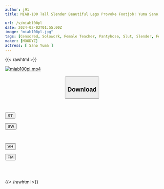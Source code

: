 ```yaml
---
author: j91
title: MIAB-100 Tall Slender Beautiful Legs Provoke Footjob! Yuma Sano, A Female Teacher With Big Legs Who Makes Us Cum Inside Her With An Obscene Wide-legged Crotch Press

url: /v/miab100pl
date: 2024-02-02T01:55:00Z
image: "miab100pl.jpg"
tags: [Censored, Solowork, Female Teacher, Pantyhose, Slut, Slender, Footjob, Leg Fetish	]
maker: [MOODYZ]
actress: [ Sano Yuma ]
---
```



{{< rawhtml >}}

<div class="video" data-videoid="VOVx1KkDm3CKdpp">
    <a href="javascript:;">
        <img src="/v/miab100pl/miab100pl.jpg" width="WIDTH" height="HEIGHT" alt="miab100pl.mp4" loading="lazy">
    </a>
</div>

<script type="text/javascript" src="https://j91.asia/asset/on-demand-st.js"></script>

<br>
  <link rel="stylesheet" href="https://j91.asia/asset/bs5.css">
  
  <center>
  <button class="btn btn-primary" type="button" data-bs-toggle="collapse" data-bs-target=".multi-collapse" aria-expanded="false" aria-controls="multiCollapseExample1 multiCollapseExample2"><h2>Download</h2></button></center>
</p>
<div class="row">
  <div class="col">
    <div class="collapse multi-collapse" id="multiCollapseExample1">
      <div class="card card-body">
	      	      <br>
<div class="buttons">  
<p><a href="https://streamtape.to/v/VOVx1KkDm3CKdpp" target="_blank"><button class="btn-hover color-3"><i class="fa fa-download"></i> ST</button></a></p>
<p><a href="https://flaswish.com/t8zdf3at0sbg" target="_blank"><button class="btn-hover color-2"><i class="fa fa-download"></i> SW</button></a></p></div>
    </div>
  </div>
</div>
  <div class="col">
    <div class="collapse multi-collapse" id="multiCollapseExample2">
      <div class="card card-body">
	      <br>
<div class="buttons">
<p><a href="javascript:;" target="_blank"><button class="btn-hover color-9"><i class="fa fa-download"></i> VH</button></a></p>
<p><a href="javascript:;" target="_blank"><button class="btn-hover color-8"><i class="fa fa-download"></i> FM</button></a></p></div>
<br><br>
      </div>
    </div>
  </div>
</div>

{{< /rawhtml >}}